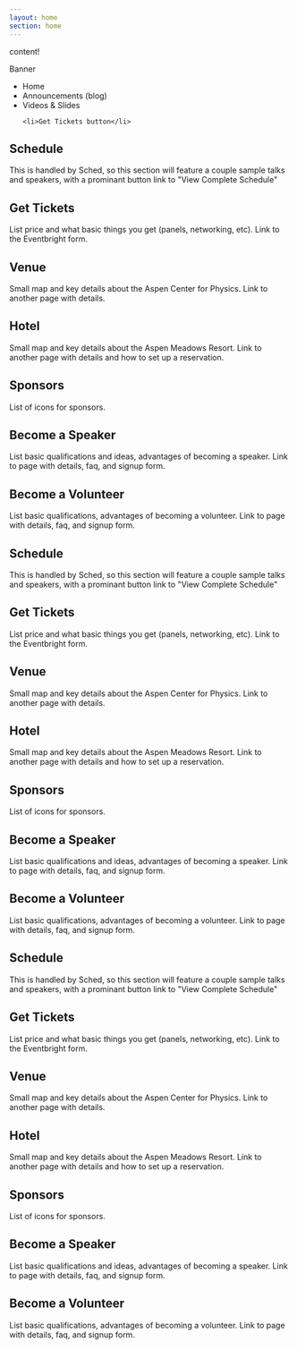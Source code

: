 ```yaml
---
layout: home
section: home
---
```



content!

<div>
<p>Banner</p>
<ul>
    <li>Home</li>
    <li>Announcements (blog)</li>
    <li>Videos &amp; Slides</li>

    <li>Get Tickets button</li>
</ul>
</div>


<h2>Schedule</h2>

This is handled by Sched, so this section will feature a couple sample talks and speakers, with a prominant button link to "View Complete Schedule"

<h2>Get Tickets</h2>

List price and what basic things you get (panels, networking, etc). Link to the Eventbright form.

<h2>Venue</h2>

Small map and key details about the Aspen Center for Physics. Link to another page with details.

<h2>Hotel</h2>

Small map and key details about the Aspen Meadows Resort. Link to another page with details and how to set up a reservation.

<h2>Sponsors</h2>

List of icons for sponsors.

<h2>Become a Speaker</h2>

List basic qualifications and ideas, advantages of becoming a speaker. Link to page with details, faq, and signup form.

<h2>Become a Volunteer</h2>

List basic qualifications, advantages of becoming a volunteer. Link to page with details, faq, and signup form.

<h2>Schedule</h2>

This is handled by Sched, so this section will feature a couple sample talks and speakers, with a prominant button link to "View Complete Schedule"

<h2>Get Tickets</h2>

List price and what basic things you get (panels, networking, etc). Link to the Eventbright form.

<h2>Venue</h2>

Small map and key details about the Aspen Center for Physics. Link to another page with details.

<h2>Hotel</h2>

Small map and key details about the Aspen Meadows Resort. Link to another page with details and how to set up a reservation.

<h2>Sponsors</h2>

List of icons for sponsors.

<h2>Become a Speaker</h2>

List basic qualifications and ideas, advantages of becoming a speaker. Link to page with details, faq, and signup form.

<h2>Become a Volunteer</h2>

List basic qualifications, advantages of becoming a volunteer. Link to page with details, faq, and signup form.

<h2>Schedule</h2>

This is handled by Sched, so this section will feature a couple sample talks and speakers, with a prominant button link to "View Complete Schedule"

<h2>Get Tickets</h2>

List price and what basic things you get (panels, networking, etc). Link to the Eventbright form.

<h2>Venue</h2>

Small map and key details about the Aspen Center for Physics. Link to another page with details.

<h2>Hotel</h2>

Small map and key details about the Aspen Meadows Resort. Link to another page with details and how to set up a reservation.

<h2>Sponsors</h2>

List of icons for sponsors.

<h2>Become a Speaker</h2>

List basic qualifications and ideas, advantages of becoming a speaker. Link to page with details, faq, and signup form.

<h2>Become a Volunteer</h2>

List basic qualifications, advantages of becoming a volunteer. Link to page with details, faq, and signup form.

